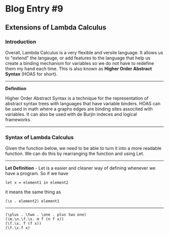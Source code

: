 # Blog Entry #9

## Extensions of Lambda Calculus

### Introduction
Overall, Lambda Calculus is a very flexible and versile language. It allows us to "extend" the langauge, or add features to the language that help us create a binding mechanism for variables so we do not have to redefine them my hand each time. This is also known as **Higher Order Abstract Syntax** (HOAS for short). 

___________________________________________________________________________________________________________________________________________________________________________________
**Definition**

Higher Order Abstract Syntax is a technique for the representation of abstract syntax trees with languages that have variable binders. HOAS can be used in math where a graphs edges are binding sites associted with variables. It can also be used with de Burjin indeces and logical frameworks. 
___________________________________________________________________________________________________________________________________________________________________________________

### Syntax of Lambda Calculus 
Given the function below, we need to be able to turn it into a more readable function. We can do this by rearranging the function and using Let.

___________________________________________________________________________________________________________________________________________________________________________________
**Let Definition** - 
Let is a easier and cleaner way of defining whenever we have a program.
So if we have 
```
let x = element1 in element2
```
it means the same thing as 
```
(\x . element2) element1
```
___________________________________________________________________________________________________________________________________________________________________________________
```
(\plus . \two . \one . plus two one) 
(\m.\n.\f.\x. m f (n f x)) 
(\f.\x. f (f x)) 
(\f.\x.f x)
```
